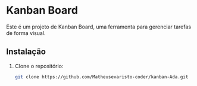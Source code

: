 # Kanban Board

Este é um projeto de Kanban Board, uma ferramenta para gerenciar tarefas de forma visual.

## Instalação

1. Clone o repositório:
   ```sh
   git clone https://github.com/Matheusevaristo-coder/kanban-Ada.git
